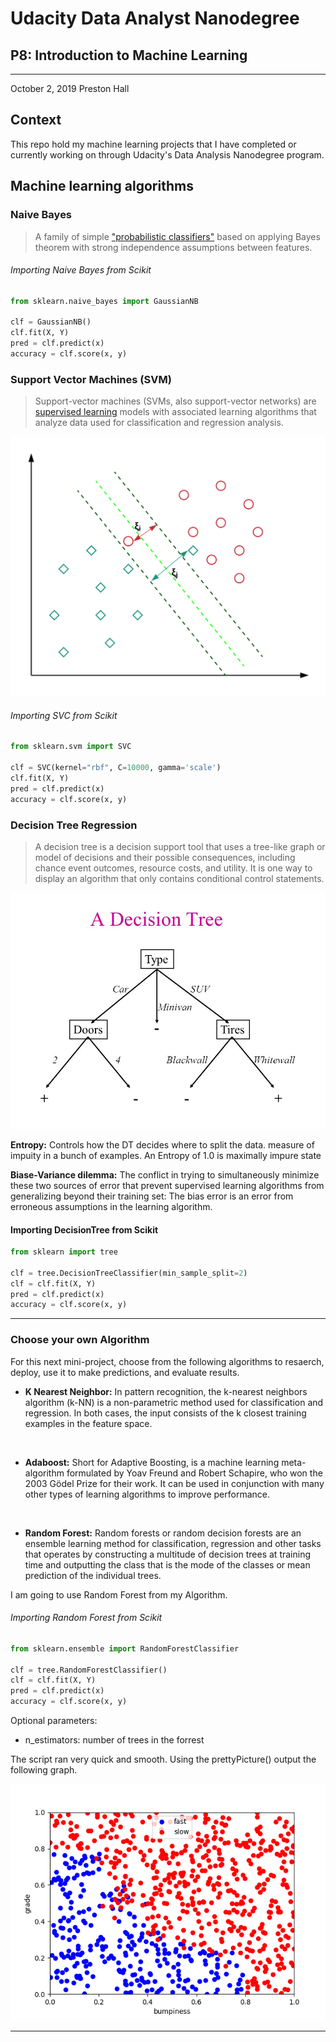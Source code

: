# Udacity Data Analyst Nanodegree
## P8: Introduction to Machine Learning
---
October 2, 2019
Preston Hall


## Context

This repo hold my machine learning projects that I have completed or currently working on through Udacity's Data Analysis Nanodegree program. 

## Machine learning algorithms 

### Naive Bayes
> A family of simple ["probabilistic classifiers"](https://en.wikipedia.org/wiki/Probabilistic_classification) based on applying Bayes theorem with strong independence assumptions between features. 

###### Importing Naive Bayes from Scikit

 ```python
from sklearn.naive_bayes import GaussianNB

clf = GaussianNB() 
clf.fit(X, Y)    
pred = clf.predict(x)
accuracy = clf.score(x, y)

 ```

 ### Support Vector Machines (SVM)

 > Support-vector machines (SVMs, also support-vector networks) are [supervised learning](https://en.wikipedia.org/wiki/Supervised_learning) models with associated learning algorithms that analyze data used for classification and regression analysis. 

![Support Vector Machine](images/support_vector_machine.png)

 ###### Importing SVC from Scikit

```python
from sklearn.svm import SVC

clf = SVC(kernel="rbf", C=10000, gamma='scale')
clf.fit(X, Y)    
pred = clf.predict(x)
accuracy = clf.score(x, y)
```

### Decision Tree Regression

> A decision tree is a decision support tool that uses a tree-like graph or model of decisions and their possible consequences, including chance event outcomes, resource costs, and utility. It is one way to display an algorithm that only contains conditional control statements.

![Decision Tree Graph](images/decision_tree.png)

**Entropy:** Controls how the DT decides where to split the data. measure of impuity in a bunch of examples. An Entropy of 1.0 is maximally impure state

**Biase-Variance dilemma:** The conflict in trying to simultaneously minimize these two sources of error that prevent supervised learning algorithms from generalizing beyond their training set: The bias error is an error from erroneous assumptions in the learning algorithm. 

#### Importing DecisionTree from Scikit

```python
from sklearn import tree

clf = tree.DecisionTreeClassifier(min_sample_split=2)
clf = clf.fit(X, Y)
pred = clf.predict(x)
accuracy = clf.score(x, y)
```

---

### Choose your own Algorithm

For this next mini-project, choose from the following algorithms to resaerch,  deploy, use it to make predictions, and evaluate results.

- **K Nearest Neighbor:** In pattern recognition, the k-nearest neighbors algorithm (k-NN) is a non-parametric method used for classification and regression. In both cases, the input consists of the k closest training examples in the feature space.
<br>

- **Adaboost:** Short for Adaptive Boosting, is a machine learning meta-algorithm formulated by Yoav Freund and Robert Schapire, who won the 2003 Gödel Prize for their work. It can be used in conjunction with many other types of learning algorithms to improve performance.
<br>

- **Random Forest:** Random forests or random decision forests are an ensemble learning method for classification, regression and other tasks that operates by constructing a multitude of decision trees at training time and outputting the class that is the mode of the classes or mean prediction of the individual trees.

I am going to use Random Forest from my Algorithm. 

 ###### Importing Random Forest from Scikit

```python
from sklearn.ensemble import RandomForestClassifier

clf = tree.RandomForestClassifier()
clf = clf.fit(X, Y)
pred = clf.predict(x)
accuracy = clf.score(x, y)
```
Optional parameters:
- n_estimators: number of trees in the forrest

The script ran very quick and smooth. Using the prettyPicture() output the following graph. 

![Random Forest](images/random_forest_results.png)

---


